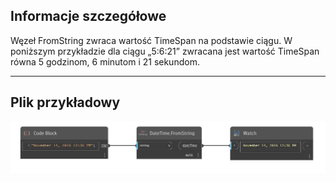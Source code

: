 ## Informacje szczegółowe
Węzeł FromString zwraca wartość TimeSpan na podstawie ciągu. W poniższym przykładzie dla ciągu „5:6:21” zwracana jest wartość TimeSpan równa 5 godzinom, 6 minutom i 21 sekundom.
___
## Plik przykładowy

![FromString](./DSCore.DateTime.FromString_img.jpg)

